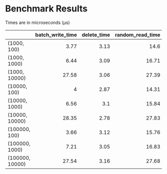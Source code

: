 # Benchmark Results

Times are in microseconds (μs)

|                 |   batch_write_time |   delete_time |   random_read_time |   read_time |   write_time |
|:----------------|-------------------:|--------------:|-------------------:|------------:|-------------:|
| (1000, 100)     |               3.77 |          3.13 |              14.6  |       14.26 |         4.1  |
| (1000, 1000)    |               6.44 |          3.09 |              16.71 |       15.76 |         6.74 |
| (1000, 10000)   |              27.58 |          3.06 |              27.39 |       26.59 |        27.4  |
| (10000, 100)    |               4    |          2.87 |              14.31 |       14.32 |         3.98 |
| (10000, 1000)   |               6.56 |          3.1  |              15.84 |       15.78 |         6.62 |
| (10000, 10000)  |              28.35 |          2.78 |              27.83 |       26.65 |        27.47 |
| (100000, 100)   |               3.66 |          3.12 |              15.76 |       14.57 |         3.73 |
| (100000, 1000)  |               7.21 |          3.05 |              16.83 |       16.06 |         6.49 |
| (100000, 10000) |              27.54 |          3.16 |              27.68 |       26.93 |        29.41 |
